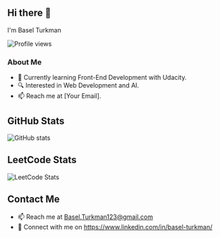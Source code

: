 ## Hi there 👋
I'm Basel Turkman

![Profile views](https://komarev.com/ghpvc/?username=BaselTurkman&color=blue)

### About Me
- 🌱 Currently learning Front-End Development with Udacity.
- 🔍 Interested in Web Development and AI.
- 📫 Reach me at [Your Email].


## GitHub Stats
![GitHub stats](https://github-readme-stats.vercel.app/api?username=BaselTurkman&show_icons=true&theme=radical)

## LeetCode Stats
![LeetCode Stats](https://leetcard.jacoblin.cool/BaselTurkman?theme=dark&font=Karma&ext=contest)

## Contact Me
- 📫 Reach me at Basel.Turkman123@gmail.com
- 💼 Connect with me on https://www.linkedin.com/in/basel-turkman/
<!--
**BaselTurkman/BaselTurkman** is a ✨ _special_ ✨ repository because its `README.md` (this file) appears on your GitHub profile.

Here are some ideas to get you started:

- 🔭 I’m currently working on ...
- 🌱 I’m currently learning ...
- 👯 I’m looking to collaborate on ...
- 🤔 I’m looking for help with ...
- 💬 Ask me about ...
- 📫 How to reach me: ...
- 😄 Pronouns: ...
- ⚡ Fun fact: ...
-->
